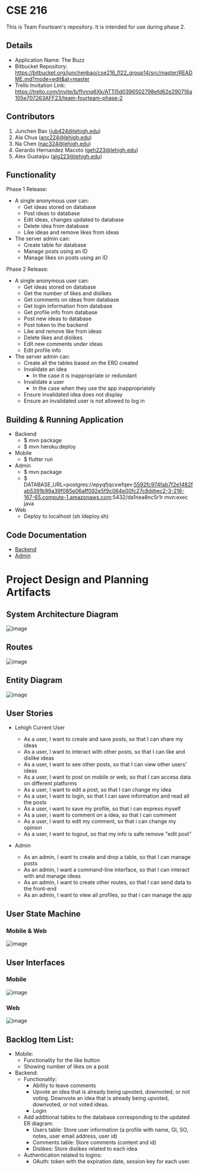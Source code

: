 # CSE 216
This is Team Fourteam's repository. It is intended for use during phase 2.

## Details
- Application Name: The Buzz
- Bitbucket Repository: https://bitbucket.org/junchenbao/cse216_fl22_group14/src/master/README.md?mode=edit&at=master
- Trello Invitation Link: https://trello.com/invite/b/fhnnq6Xk/ATTI5d0396502798efd62e290716a105e707263AFF23/team-fourteam-phase-2

## Contributors
1. Junchen Bao (jub424@lehigh.edu)
2. Ala Chua (anc224@lehigh.edu)
3. Na Chen (nac324@lehigh.edu)
4. Gerardo Hernandez Macoto (geh223@lehigh.edu)
5. Alex Guataipu (alg223@lehigh.edu)

## Functionality 
Phase 1 Release:
- A single anonymous user can:
	- Get ideas stored on database
	- Post ideas to database
	- Edit ideas, changes updated to database
	- Delete idea from database
	- Like ideas and remove likes from ideas
- The server admin can:
	- Create table for database
	- Manage posts using an ID
	- Manage likes on posts using an ID

Phase 2 Release:
- A single anonymous user can:
	- Get ideas stored on database
	- Get the number of likes and dislikes
	- Get comments on ideas from database 
	- Get login information from database 
	- Get profile info from database
	- Post new ideas to database
	- Post token to the backend
	- Like and remove like from ideas
	- Delete likes and dislikes
	- Edit new comments under ideas
	- Edit profile info
- The server admin can:
	- Create all the tables based on the ERD created
	- Invalidate an idea
		- In the case it is inappropriate or redundant
	- Invalidate a user
		- In the case when they use the app inappropriately
	- Ensure invalidated idea does not display
	- Ensure an invalidated user is not allowed to log in

## Building & Running Application
- Backend
	- $ mvn package
	- $ mvn heroku:deploy
- Mobile
	- $ flutter run
- Admin
	- $ mvn package
	- $ DATABASE_URL=postgres://epyqfjqcxwfqev:5592fc974fab7f2e1482fab5391b99a39f085e06aff092e5f9c064e00fc27c8d@ec2-3-216-167-65.compute-1.amazonaws.com:5432/da1nea8nc5r1r mvn:exec java
- Web
	- Deploy to localhost (sh ldeploy.sh)

## Code Documentation
- [Backend](backend/javadocs)
- [Admin](admin-cli/javadocs) 

# Project Design and Planning Artifacts
## System Architecture Diagram
![image](markdown_images/SystemDiagram_v2.png)
## Routes
![image](markdown_images/BackendRoutes_v2.png)
## Entity Diagram
![image](markdown_images/ERD_v2.png)

## User Stories
- Lehigh Current User
	- As a user, I want to create and save posts, so that I can share my ideas
	- As a user, I want to interact with other posts, so that I can like and dislike ideas
	- As a user, I want to see other posts, so that I can view other users' ideas
	- As a user, I want to post on mobile or web, so that I can access data on different platforms
	- As a user, I want to edit a post, so that I can change my idea
	- As a user, I want to login, so that I can save information and read all the posts
	- As a user, i want to save my profile, so that i can express myself
	- As a user, i want to comment on a idea, so that I can comment
	- As a user, I want to edit my comment, so that i can change my opinion
	- As a user, I want to logout, so that my info is safe remove "edit post"

- Admin
	- As an admin, I want to create and drop a table, so that I can manage posts
	- As an admin, I want a command-line interface, so that I can interact with and manage ideas
	- As an admin, I want to create other routes, so that I can send data to the front-end
	- As an admin, I want to view all profiles, so that i can manage the app

## User State Machine
### Mobile & Web
![image](markdown_images/StateMachineDiagram_v2.png)

## User Interfaces
### Mobile
![image](markdown_images/Mobile_UI_v2.png)
### Web
![image](markdown_images/Web_UI_v2.png)
	
## Backlog Item List:
- Mobile:
	- Functionality for the like button
	- Showing number of likes on a post
- Backend:
	- Functionality:
		- Ability to leave comments
		- Upvote an idea that is already being upvoted, downvoted, or not voting. Downvote an idea that is already being upvoted, downvoted, or not voted ideas.
		- Login
	- Add additional tables to the database corresponding to the updated ER diagram:
		- Users table: Store user information (a profile with name, GI, SO, notes, user email address, user id)
		- Comments table: Store comments (content and id)
		- Dislikes: Store dislikes related to each idea
	- Authentication related to logins:
		- OAuth: token with the expiration date, session key for each user.


